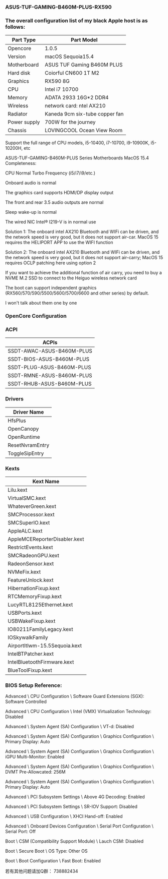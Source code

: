 ### ASUS-TUF-GAMING-B460M-PLUS-RX590
### The overall configuration list of my black Apple host is as follows:

| Part Type     | Part Model 
|---------------|----------------------------------------------|
| Opencore      |  1.0.5                                       |
| Version       |  macOS Sequoia15.4                           |
| Motherboard   |  ASUS TUF Gaming B460M PLUS                  |
| Hard disk     |  Coiorful CN600 1T M2                        |
| Graphics      |  RX590 8G                                    |
| CPU           |  Intel i7 10700                              |
| Memory        |  ADATA 2933 16G*2 DDR4                       |
| Wireless      |  network card: ntel AX210                    |
| Radiator      |  Kaneda 9cm six-tube copper fan              |
| Power supply  |  700W for the journey                        |
| Chassis       |  LOVINGCOOL Ocean View Room                  |


Support the full range of CPU models,  i5-10400, i7-10700, i9-10900K, i5-10200H, etc

ASUS-TUF-GAMING-B460M-PLUS Series Motherboards MacOS 15.4 Completeness:

CPU Normal Turbo Frequency (i5/i7/i9/etc.)

Onboard audio is normal

The graphics card supports HDMI/DP display output

The front and rear 3.5 audio outputs are normal

Sleep wake-up is normal

The wired NIC Intel® I219-V is in normal use

Solution 1: The onboard intel AX210 Bluetooth and WIFi can be driven, and the network speed is very good, but it does not support air-car. MacOS 15 requires the HELIPORT APP to use the WIFI function

Solution 2: The onboard intel AX210 Bluetooth and WIFi can be driven, and the network speed is very good, but it does not support air-carry; MacOS 15 requires OCLP patching here using option 2

If you want to achieve the additional function of air carry, you need to buy a NVME M.2 SSD to connect to the Heiguo wireless network card

The boot can support independent graphics (RX560/570/590/5500/5600/5700/6600 and other series) by default.

I won't talk about them one by one

### OpenCore Configuration

### ACPI

| ACPIs                                    |
|------------------------------------------|
|  SSDT-AWAC-ASUS-B460M-PLUS               |
|  SSDT-BIOS-ASUS-B460M-PLUS               |
|  SSDT-PLUG-ASUS-B460M-PLUS               |
|  SSDT-RMNE-ASUS-B460M-PLUS               |
|  SSDT-RHUB-ASUS-B460M-PLUS               |


### Drivers

| Driver Name     |
|-----------------|
| HfsPlus         |
| OpenCanopy      |
| OpenRuntime     |
| ResetNvramEntry |
| ToggleSipEntry  |

### Kexts


| Kext Name                             |
|---------------------------------------|
| Lilu.kext                             |
| VirtualSMC.kext                       |
| WhateverGreen.kext                    |
| SMCProcessor.kext                     |
| SMCSuperIO.kext                       |
| AppleALC.kext                         |
| AppleMCEReporterDisabler.kext         |
| RestrictEvents.kext                   |
| SMCRadeonGPU.kext                     |
| RadeonSensor.kext                     |
| NVMeFix.kext                          |
| FeatureUnlock.kext                    | 
| HibernationFixup.kext                 | 
| RTCMemoryFixup.kext                   | 
| LucyRTL8125Ethernet.kext              | 
| USBPorts.kext                         | 
| USBWakeFixup.kext                     | 
| IO80211FamilyLegacy.kext              | 
| IOSkywalkFamily                       |
| AirportItlwm-15.5Sequoia.kext         | 
| IntelBTPatcher.kext                   | 
| IntelBluetoothFirmware.kext           | 
| BlueToolFixup.kext                    | 

### BIOS Setup Reference:

Advanced \ CPU Configuration \ Software Guard Extensions (SGX): Software Controlled

Advanced \ CPU Configuration \ Intel (VMX) Virtualization Technology: Disabled

Advanced \ System Agent (SA) Configuration \ VT-d: Disabled

Advanced \ System Agent (SA) Configuration \ Graphics Configuration \ Primary Display: Auto

Advanced \ System Agent (SA) Configuration \ Graphics Configuration \ iGPU Multi-Monitor: Enabled

Advanced \ System Agent (SA) Configuration \ Graphics Configuration \ DVMT Pre-Allowcated: 256M

Advanced \ System Agent (SA) Configuration \ Graphics Configuration \ Primary Display: Auto

Advanced \ PCI Subsystem Settings \ Above 4G Decoding: Enabled

Advanced \ PCI Subsystem Settings \ SR-IOV Support: Disabled

Advanced \ USB Configuration \ XHCI Hand-off: Enabled

Advanced \ Onboard Devices Configuration \ Serial Port Configuration \ Serial Port: Off

Boot \ CSM (Compatibility Support Module) \ Lauch CSM: Disabled

Boot \ Secure Boot \ OS Type: Other OS

Boot \ Boot Configuration \ Fast Boot: Enabled

若有其他问题请加Q群： 738882434
